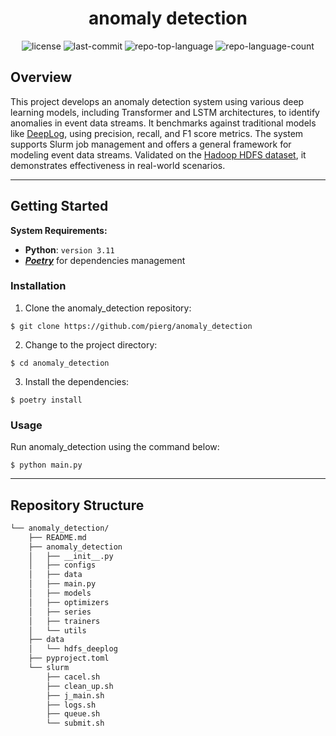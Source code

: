 <p align="center">
    <h1 align="center">anomaly detection</h1>
</p>
<p align="center">
	<img src="https://img.shields.io/github/license/pierg/anomaly_detection?style=default&logo=opensourceinitiative&logoColor=white&color=0080ff" alt="license">
	<img src="https://img.shields.io/github/last-commit/pierg/anomaly_detection?style=default&logo=git&logoColor=white&color=0080ff" alt="last-commit">
	<img src="https://img.shields.io/github/languages/top/pierg/anomaly_detection?style=default&color=0080ff" alt="repo-top-language">
	<img src="https://img.shields.io/github/languages/count/pierg/anomaly_detection?style=default&color=0080ff" alt="repo-language-count">
<p>
<p align="center">
</p>



##  Overview

This project develops an anomaly detection system using various deep learning models, including Transformer and LSTM architectures, to identify anomalies in event data streams. It benchmarks against traditional models like [DeepLog](https://github.com/Thijsvanede/DeepLog), using precision, recall, and F1 score metrics. The system supports Slurm job management and offers a general framework for modeling event data streams. Validated on the [Hadoop HDFS dataset](https://github.com/logpai/loghub/blob/master/HDFS/README.md), it demonstrates effectiveness in real-world scenarios.

---



##  Getting Started

**System Requirements:**

* **Python**: `version 3.11`
* **[*Poetry*](https://python-poetry.org/docs/)** for dependencies management

###  Installation

1. Clone the anomaly_detection repository:

```console
$ git clone https://github.com/pierg/anomaly_detection
```

2. Change to the project directory:
```console
$ cd anomaly_detection
```

3. Install the dependencies:
```console
$ poetry install
```

###  Usage

Run anomaly_detection using the command below:
```console
$ python main.py
```


---


##  Repository Structure

```sh
└── anomaly_detection/
    ├── README.md
    ├── anomaly_detection
    │   ├── __init__.py
    │   ├── configs
    │   ├── data
    │   ├── main.py
    │   ├── models
    │   ├── optimizers
    │   ├── series
    │   ├── trainers
    │   └── utils
    ├── data
    │   └── hdfs_deeplog
    ├── pyproject.toml
    └── slurm
        ├── cacel.sh
        ├── clean_up.sh
        ├── j_main.sh
        ├── logs.sh
        ├── queue.sh
        └── submit.sh
```
